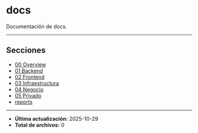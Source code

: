 # docs

Documentación de docs.

---

## Secciones

- [00 Overview](./00_Overview/README.md)
- [01 Backend](./01_Backend/README.md)
- [02 Frontend](./02_Frontend/README.md)
- [03 Infraestructura](./03_Infraestructura/README.md)
- [04 Negocio](./04_Negocio/README.md)
- [05 Privado](./05_Privado/README.md)
- [reports](./reports/README.md)

---

- **Última actualización:** 2025-10-29
- **Total de archivos:** 0
